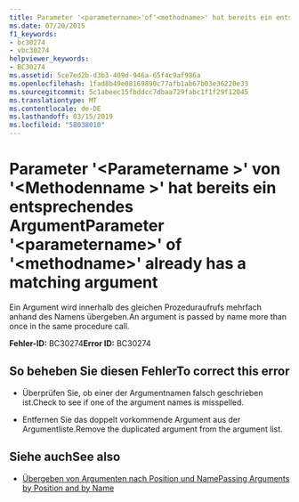 ```yaml
---
title: Parameter '<parametername>'of'<methodname>' hat bereits ein entsprechendes Argument
ms.date: 07/20/2015
f1_keywords:
- bc30274
- vbc30274
helpviewer_keywords:
- BC30274
ms.assetid: 5ce7ed2b-d3b3-409d-946a-65f4c9af986a
ms.openlocfilehash: 1fad8b49e08169890c77afb1ab67b03e36220e33
ms.sourcegitcommit: 5c1abeec15fbddcc7dbaa729fabc1f1f29f12045
ms.translationtype: MT
ms.contentlocale: de-DE
ms.lasthandoff: 03/15/2019
ms.locfileid: "58038010"
---
```

# <a name="parameter-parametername-of-methodname-already-has-a-matching-argument"></a><span data-ttu-id="2e0b5-102">Parameter '\<Parametername >' von '\<Methodenname >' hat bereits ein entsprechendes Argument</span><span class="sxs-lookup"><span data-stu-id="2e0b5-102">Parameter '\<parametername>' of '\<methodname>' already has a matching argument</span></span>
<span data-ttu-id="2e0b5-103">Ein Argument wird innerhalb des gleichen Prozeduraufrufs mehrfach anhand des Namens übergeben.</span><span class="sxs-lookup"><span data-stu-id="2e0b5-103">An argument is passed by name more than once in the same procedure call.</span></span>  
  
 <span data-ttu-id="2e0b5-104">**Fehler-ID:** BC30274</span><span class="sxs-lookup"><span data-stu-id="2e0b5-104">**Error ID:** BC30274</span></span>  
  
## <a name="to-correct-this-error"></a><span data-ttu-id="2e0b5-105">So beheben Sie diesen Fehler</span><span class="sxs-lookup"><span data-stu-id="2e0b5-105">To correct this error</span></span>  
  
-   <span data-ttu-id="2e0b5-106">Überprüfen Sie, ob einer der Argumentnamen falsch geschrieben ist.</span><span class="sxs-lookup"><span data-stu-id="2e0b5-106">Check to see if one of the argument names is misspelled.</span></span>  
  
-   <span data-ttu-id="2e0b5-107">Entfernen Sie das doppelt vorkommende Argument aus der Argumentliste.</span><span class="sxs-lookup"><span data-stu-id="2e0b5-107">Remove the duplicated argument from the argument list.</span></span>  
  
## <a name="see-also"></a><span data-ttu-id="2e0b5-108">Siehe auch</span><span class="sxs-lookup"><span data-stu-id="2e0b5-108">See also</span></span>

- [<span data-ttu-id="2e0b5-109">Übergeben von Argumenten nach Position und Name</span><span class="sxs-lookup"><span data-stu-id="2e0b5-109">Passing Arguments by Position and by Name</span></span>](../../visual-basic/programming-guide/language-features/procedures/passing-arguments-by-position-and-by-name.md)
